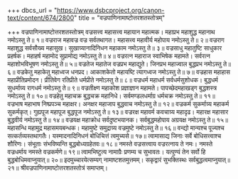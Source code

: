+++
dbcs_url = "https://www.dsbcproject.org/canon-text/content/674/2800"
title = "वज्रपाणिनामाष्टोत्तरशतस्तोत्रम्"

+++
वज्रपाणिनामाष्टोत्तरशतस्तोत्रम्
वज्रसत्त्व महासत्त्व महायान महात्मक। 
महाप्रभ महाशुद्ध महानाथ नमोऽस्तु  ते॥ १॥
वज्रराज महावज्र वज्र सर्वतथागत। 
महासत्त्व महावीर्य महोपाय नमोऽस्तु ते॥ २॥
वज्रराग महाशुद्ध सर्वसौख्य महासुख। 
सुखाग्र्यानादिनिधन महाकाम नमोऽस्तु ते॥ ३॥
वज्रसाधु महातुष्टि साधुकार प्रहर्षक। 
महाहर्ष महामोद सुप्रामोद्य नमोऽस्तु ते॥ ४॥
वज्ररत्न महाराज स्वाभिषेक महामते। 
सर्वरत्न महाशोभविभूषण नमोऽस्तु ते॥ ५॥
वज्रतेज महातेज वज्रप्रभ महाद्युते। 
जिनप्रभ महाज्वाल बुद्धप्रभ नमोऽस्तु ते॥ ६॥
वज्रकेतु महाकेतु  महाध्वज धनप्रद। 
आकाशकेतो महायष्टि त्यागध्वज नमोऽस्तु ते॥ ७॥
वज्रहास महाहास महाप्रीतिप्रमोदन। 
प्रीतिवेग रतिप्रीते धर्मप्रीते नमोऽस्तु ते॥ ८॥
वज्रधर्म महाधर्म सर्वधर्मसुशोधक। 
बुद्धधर्म सुधर्माग्र्य रागधर्म नमोऽस्तु ते॥ ९॥
वज्रतीक्ष्ण महाकोश प्रज्ञाज्ञान महामते। 
पापच्छेदमहाखड्ग बुद्धशस्त्र नमोऽस्तु ते॥ १०॥
वज्रहेतु महाचक्र बुद्धचक्र महानिधे। 
सर्वमण्डलधर्माग्र धर्मचक्र नमोऽस्तु ते॥ ११॥
वज्रभाष महाभाष निष्प्रपञ्च महाक्षर। 
अनक्षर महाजाप बुद्धवाच नमोऽस्तु ते॥ १२॥
वज्रकर्म सुकर्माग्र्य महाकर्म सुकर्मकृत्। 
गुह्यपूज महापूज बुद्धपूज नमोऽस्तु ते॥ १३॥
वज्ररक्ष महावर्म कवचाग्र्य महादृढ। 
महारक्ष महासार बुद्धवीर्य नमोऽस्तु ते॥ १४॥
वज्रयक्ष महाक्रोध सर्वदुष्टभयानक। 
सर्वबुद्धमहोपाय अग्रयक्ष नमोऽस्तु ते॥ १५॥
महासन्धि महामुद्र महासमयबन्धक। 
महामुष्टे समुद्राग्र्य वज्रमुष्टे नमोऽस्तु ते॥ १६॥
वन्द्यो मान्यश्च पूज्यश्च सत्कर्तव्यस्तथागतैः। 
यस्मादनादिनिधनं बोधिचित्तं त्वमुच्यसे॥ १७॥
त्वामासाद्य जिनाः सर्वे बोधिसत्त्वाश्च शौरिणः। 
संभूताः संभविष्यन्ति बुद्धबोध्यग्रहेतवः॥ १८॥
नमस्ते वज्रसत्त्वाय वज्ररत्नाय ते नमः। 
नमस्ते वज्रधर्माय नमस्ते वज्रकर्मणे॥ १९॥
त्वामभिष्टुत्य नामाग्रैः प्रणम्य च सुभावतः। 
यत्पुण्यं तेन सर्वो हि बुद्धबोधिमवाप्नुयात्॥ २०॥
इदमुच्चारयेत्सम्यग् नामाष्टशतमुत्तमम्। 
सकृद्वारं सुभक्तिस्थः सर्वबुद्धत्वमाप्नुयात्॥ २१॥
श्रीवज्रपाणिनामाष्टोत्तरशतस्तोत्रं समाप्तम्।
